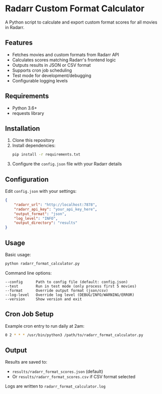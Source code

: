 # Radarr Custom Format Calculator

A Python script to calculate and export custom format scores for all movies in Radarr.

## Features

- Fetches movies and custom formats from Radarr API
- Calculates scores matching Radarr's frontend logic
- Outputs results in JSON or CSV format
- Supports cron job scheduling
- Test mode for development/debugging
- Configurable logging levels

## Requirements

- Python 3.6+
- requests library

## Installation

1. Clone this repository
2. Install dependencies:
   ```bash
   pip install -r requirements.txt
   ```
3. Configure the `config.json` file with your Radarr details

## Configuration

Edit `config.json` with your settings:
```json
{
    "radarr_url": "http://localhost:7878",
    "radarr_api_key": "your_api_key_here",
    "output_format": "json",
    "log_level": "INFO",
    "output_directory": "results"
}
```

## Usage

Basic usage:
```bash
python radarr_format_calculator.py
```

Command line options:
```
--config      Path to config file (default: config.json)
--test        Run in test mode (only process first 5 movies)
--format      Override output format (json/csv)
--log-level   Override log level (DEBUG/INFO/WARNING/ERROR)
--version     Show version and exit
```

## Cron Job Setup

Example cron entry to run daily at 2am:
```bash
0 2 * * * /usr/bin/python3 /path/to/radarr_format_calculator.py
```

## Output

Results are saved to:
- `results/radarr_format_scores.json` (default)
- Or `results/radarr_format_scores.csv` if CSV format selected

Logs are written to `radarr_format_calculator.log`
